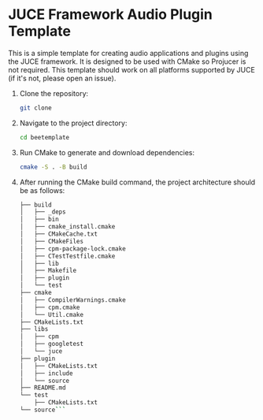 # JUCE Framework Audio Plugin Template
This is a simple template for creating audio applications and plugins using the JUCE framework.
It is designed to be used with CMake so Projucer is not required.
This template should work on all platforms supported by JUCE (if it's not, please open an issue).

1. Clone the repository:
    ```bash
    git clone 

2. Navigate to the project directory:
    ```bash
    cd beetemplate

3. Run CMake to generate and download dependencies:
    ```bash
    cmake -S . -B build

4. After running the CMake build command, the project architecture should be as follows:
    ```bash
    ├── build
    │   ├── _deps
    │   ├── bin
    │   ├── cmake_install.cmake
    │   ├── CMakeCache.txt
    │   ├── CMakeFiles
    │   ├── cpm-package-lock.cmake
    │   ├── CTestTestfile.cmake
    │   ├── lib
    │   ├── Makefile
    │   ├── plugin
    │   └── test
    ├── cmake
    │   ├── CompilerWarnings.cmake
    │   ├── cpm.cmake
    │   └── Util.cmake
    ├── CMakeLists.txt
    ├── libs
    │   ├── cpm
    │   ├── googletest
    │   └── juce
    ├── plugin
    │   ├── CMakeLists.txt
    │   ├── include
    │   └── source
    ├── README.md
    └── test
        ├── CMakeLists.txt
    └── source```
